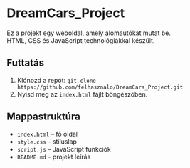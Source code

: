 # DreamCars_Project


Ez a projekt egy weboldal, amely álomautókat mutat be.  
HTML, CSS és JavaScript technológiákkal készült.

## Futtatás
1. Klónozd a repót: `git clone https://github.com/felhasznalo/DreamCars_Project.git`
2. Nyisd meg az `index.html` fájlt böngészőben.

## Mappastruktúra
- `index.html` – fő oldal
- `style.css` – stíluslap
- `script.js` – JavaScript funkciók
- `README.md` – projekt leírás